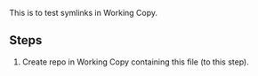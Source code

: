 This is to test symlinks in Working Copy.

## Steps
1. Create repo in Working Copy containing this file (to this step).